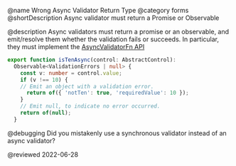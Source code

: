 @name Wrong Async Validator Return Type
@category forms
@shortDescription Async validator must return a Promise or Observable

@description
Async validators must return a promise or an observable, and emit/resolve them whether the validation fails or succeeds. In particular, they must implement the [AsyncValidatorFn API](api/forms/AsyncValidator)

```typescript
export function isTenAsync(control: AbstractControl): 
  Observable<ValidationErrors | null> {
    const v: number = control.value;
    if (v !== 10) {
    // Emit an object with a validation error.
      return of({ 'notTen': true, 'requiredValue': 10 });
    }
    // Emit null, to indicate no error occurred.
    return of(null);
  }
```

@debugging
Did you mistakenly use a synchronous validator instead of an async validator?

<!-- links -->

<!-- external links -->

<!-- end links -->

@reviewed 2022-06-28
